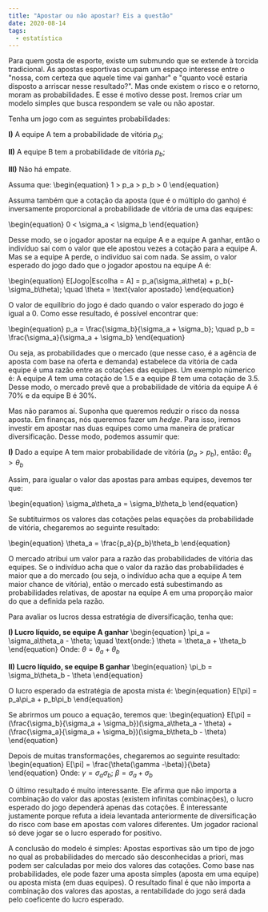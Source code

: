 ```yaml
---
title: "Apostar ou não apostar? Eis a questão"
date: 2020-08-14
tags:
  - estatística
---
```

Para quem gosta de esporte, existe um submundo que se extende à torcida tradicional. As apostas esportivas ocupam um espaço interesse entre o "nossa, com certeza 
que aquele time vai ganhar" e "quanto você estaria disposto a arriscar nesse resultado?". Mas onde existem o risco e o retorno, moram as probabilidades. E esse é motivo desse
post. Iremos criar um modelo simples que busca respondem se vale ou não apostar. 

Tenha um jogo com as seguintes probabilidades:

**I)** A equipe A tem a probabilidade de vitória $p_a$;

**II)** A equipe B tem a probabilidade de vitória $p_b$;

**III)** Não há empate.

Assuma que:
\begin{equation} 1 > p_a > p_b > 0 \end{equation}

Assuma também que a cotação da aposta (que é o múltiplo do ganho) é inversamente proporcional a probabilidade de vitória de uma das equipes:

\begin{equation} 0 < \sigma_a < \sigma_b \end{equation}

Desse modo, se o jogador apostar na equipe A e a equipe A ganhar, então o indivíduo sai com o valor que ele apostou vezes a cotação para a equipe A. Mas se a equipe A perde, o indivíduo sai com nada. Se assim, o valor esperado do jogo dado que o jogador apostou na equipe A é:

\begin{equation} 
E[Jogo|Escolha = A] = p_a(\sigma_a\theta) + p_b(-\sigma_b\theta); \quad \theta = \text{valor apostado}
\end{equation}

O valor de equilíbrio do jogo é dado quando o valor esperado do jogo é igual a 0. Como esse resultado, é possível encontrar que:

\begin{equation} 
p_a = \frac{\sigma_b}{\sigma_a + \sigma_b}; \quad p_b = \frac{\sigma_a}{\sigma_a + \sigma_b}
\end{equation}

Ou seja, as probabilidades que o mercado (que nesse caso, é a agência de aposta com base na oferta e demanda) estabelece da vitória de cada equipe é uma razão entre as cotações das equipes. Um exemplo númerico é: A equipe *A* tem uma cotação de 1.5 e a equipe *B* tem uma cotação de 3.5. Desse modo, o mercado prevê que a probabilidade de vitória da equipe A é 70% e da equipe B é 30%.

Mas não paramos aí. Suponha que queremos reduzir o risco da nossa aposta. Em finanças, nós queremos fazer um *hedge*. Para isso, iremos investir em apostar nas duas equipes como uma maneira de praticar diversificação. Desse modo, podemos assumir que:

**I)** Dado a equipe A tem maior probabilidade de vitória ($p_a > p_b$), então: $\theta_a > \theta_b$

Assim, para igualar o valor das apostas para ambas equipes, devemos ter que:

\begin{equation} 
\sigma_a\theta_a = \sigma_b\theta_b
\end{equation}

Se subtituirmos os valores das cotações pelas equações da probabilidade de vitória, chegaremos ao seguinte resultado:

\begin{equation} 
\theta_a = \frac{p_a}{p_b}\theta_b
\end{equation}

O mercado atribui um valor para a razão das probabilidades de vitória das equipes. Se o indivíduo acha que o valor da razão das probabilidades é maior que a do mercado (ou seja, o indivíduo acha que a equipe A tem maior chance de vitória), então o mercado está subestimando as probabilidades relativas, de apostar na equipe A em uma proporção maior do que a definida pela razão.

Para avaliar os lucros dessa estratégia de diversificação, tenha que:

**I) Lucro líquido, se equipe A ganhar**
\begin{equation} 
\pi_a = \sigma_a\theta_a - \theta; \quad \text{onde:} \theta = \theta_a + \theta_b
\end{equation}
Onde: $\theta = \theta_a + \theta_b$

**II) Lucro líquido, se equipe B ganhar**
\begin{equation} 
\pi_b = \sigma_b\theta_b - \theta
\end{equation}

O lucro esperado da estratégia de aposta mista é:
\begin{equation} 
E[\pi] = p_a\pi_a + p_b\pi_b 
\end{equation}

Se abrirmos um pouco a equação, teremos que:
\begin{equation} 
E[\pi] = (\frac{\sigma_b}{\sigma_a + \sigma_b})(\sigma_a\theta_a - \theta) + (\frac{\sigma_a}{\sigma_a + \sigma_b})(\sigma_b\theta_b - \theta)
\end{equation}

Depois de muitas transformações, chegaremos ao seguinte resultado:
\begin{equation} 
E[\pi] = \frac{\theta(\gamma -\beta)}{\beta}
\end{equation}
Onde: $\gamma = \sigma_a\sigma_b$; $\beta = \sigma_a + \sigma_b$

O último resultado é muito interessante. Ele afirma que não importa a combinação do valor das apostas (existem infinitas combinações), o lucro esperado do jogo dependerá apenas das cotações. É interessante justamente porque refuta a ideia levantada anteriormente de diversificação do risco com base em apostas com valores diferentes. Um jogador racional só deve jogar se o lucro esperado for positivo.  

A conclusão do modelo é simples: Apostas esportivas são um tipo de jogo no qual as probabilidades do mercado são desconhecidas a priori, mas podem ser calculadas por meio dos valores das cotações. Como base nas probabilidades, ele pode fazer uma aposta simples (aposta em uma equipe) ou aposta mista (em duas equipes). O resultado final é que não importa a combinação dos valores das apostas, a rentabilidade do jogo será dada pelo coeficente do lucro esperado.

